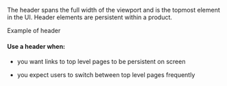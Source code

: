 The header spans the full width of the viewport and is the topmost element in the UI. Header elements are persistent within a product.

Example of header

#### Use a header when:

- you want links to top level pages to be persistent on screen

- you expect users to switch between top level pages frequently

